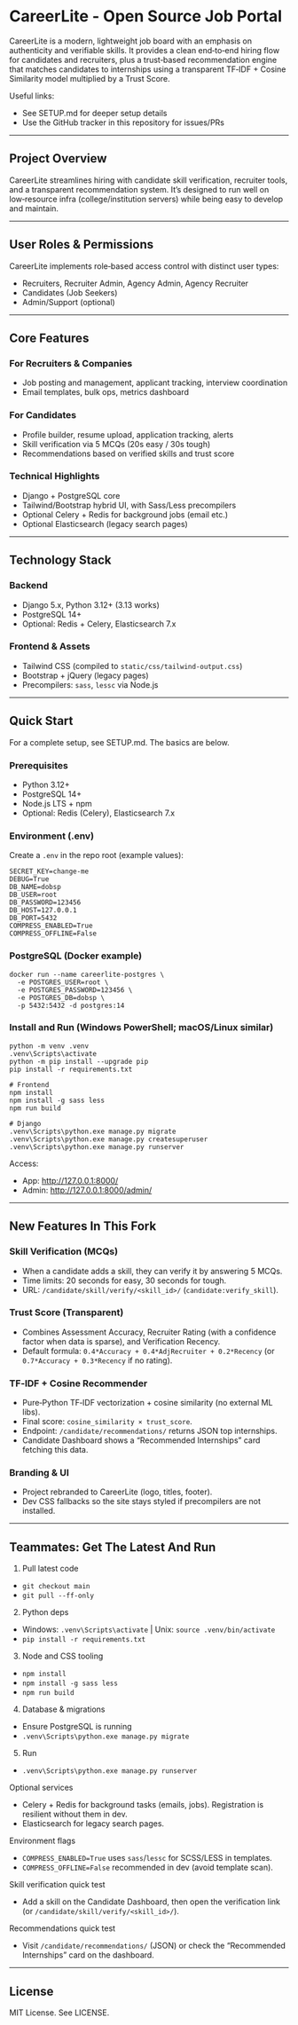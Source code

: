 # CareerLite - Open Source Job Portal

CareerLite is a modern, lightweight job board with an emphasis on authenticity and verifiable skills. It provides a clean end‑to‑end hiring flow for candidates and recruiters, plus a trust‑based recommendation engine that matches candidates to internships using a transparent TF‑IDF + Cosine Similarity model multiplied by a Trust Score.

Useful links:
- See SETUP.md for deeper setup details
- Use the GitHub tracker in this repository for issues/PRs

---

## Project Overview

CareerLite streamlines hiring with candidate skill verification, recruiter tools, and a transparent recommendation system. It’s designed to run well on low‑resource infra (college/institution servers) while being easy to develop and maintain.

---

## User Roles & Permissions

CareerLite implements role‑based access control with distinct user types:
- Recruiters, Recruiter Admin, Agency Admin, Agency Recruiter
- Candidates (Job Seekers)
- Admin/Support (optional)

---

## Core Features

### For Recruiters & Companies
- Job posting and management, applicant tracking, interview coordination
- Email templates, bulk ops, metrics dashboard

### For Candidates
- Profile builder, resume upload, application tracking, alerts
- Skill verification via 5 MCQs (20s easy / 30s tough)
- Recommendations based on verified skills and trust score

### Technical Highlights
- Django + PostgreSQL core
- Tailwind/Bootstrap hybrid UI, with Sass/Less precompilers
- Optional Celery + Redis for background jobs (email etc.)
- Optional Elasticsearch (legacy search pages)

---

## Technology Stack

### Backend
- Django 5.x, Python 3.12+ (3.13 works)
- PostgreSQL 14+
- Optional: Redis + Celery, Elasticsearch 7.x

### Frontend & Assets
- Tailwind CSS (compiled to `static/css/tailwind-output.css`)
- Bootstrap + jQuery (legacy pages)
- Precompilers: `sass`, `lessc` via Node.js

---

## Quick Start

For a complete setup, see SETUP.md. The basics are below.

### Prerequisites
- Python 3.12+
- PostgreSQL 14+
- Node.js LTS + npm
- Optional: Redis (Celery), Elasticsearch 7.x

### Environment (.env)
Create a `.env` in the repo root (example values):

```
SECRET_KEY=change-me
DEBUG=True
DB_NAME=dobsp
DB_USER=root
DB_PASSWORD=123456
DB_HOST=127.0.0.1
DB_PORT=5432
COMPRESS_ENABLED=True
COMPRESS_OFFLINE=False
```

### PostgreSQL (Docker example)
```
docker run --name careerlite-postgres \
  -e POSTGRES_USER=root \
  -e POSTGRES_PASSWORD=123456 \
  -e POSTGRES_DB=dobsp \
  -p 5432:5432 -d postgres:14
```

### Install and Run (Windows PowerShell; macOS/Linux similar)
```
python -m venv .venv
.venv\Scripts\activate
python -m pip install --upgrade pip
pip install -r requirements.txt

# Frontend
npm install
npm install -g sass less
npm run build

# Django
.venv\Scripts\python.exe manage.py migrate
.venv\Scripts\python.exe manage.py createsuperuser
.venv\Scripts\python.exe manage.py runserver
```

Access:
- App: http://127.0.0.1:8000/
- Admin: http://127.0.0.1:8000/admin/

---

## New Features In This Fork

### Skill Verification (MCQs)
- When a candidate adds a skill, they can verify it by answering 5 MCQs.
- Time limits: 20 seconds for easy, 30 seconds for tough.
- URL: `/candidate/skill/verify/<skill_id>/` (`candidate:verify_skill`).

### Trust Score (Transparent)
- Combines Assessment Accuracy, Recruiter Rating (with a confidence factor when data is sparse), and Verification Recency.
- Default formula: `0.4*Accuracy + 0.4*AdjRecruiter + 0.2*Recency` (or `0.7*Accuracy + 0.3*Recency` if no rating).

### TF‑IDF + Cosine Recommender
- Pure‑Python TF‑IDF vectorization + cosine similarity (no external ML libs).
- Final score: `cosine_similarity × trust_score`.
- Endpoint: `/candidate/recommendations/` returns JSON top internships.
- Candidate Dashboard shows a “Recommended Internships” card fetching this data.

### Branding & UI
- Project rebranded to CareerLite (logo, titles, footer).
- Dev CSS fallbacks so the site stays styled if precompilers are not installed.

---

## Teammates: Get The Latest And Run

1) Pull latest code
- `git checkout main`
- `git pull --ff-only`

2) Python deps
- Windows: `.venv\Scripts\activate`  |  Unix: `source .venv/bin/activate`
- `pip install -r requirements.txt`

3) Node and CSS tooling
- `npm install`
- `npm install -g sass less`
- `npm run build`

4) Database & migrations
- Ensure PostgreSQL is running
- `.venv\Scripts\python.exe manage.py migrate`

5) Run
- `.venv\Scripts\python.exe manage.py runserver`

Optional services
- Celery + Redis for background tasks (emails, jobs). Registration is resilient without them in dev.
- Elasticsearch for legacy search pages.

Environment flags
- `COMPRESS_ENABLED=True` uses `sass`/`lessc` for SCSS/LESS in templates.
- `COMPRESS_OFFLINE=False` recommended in dev (avoid template scan).

Skill verification quick test
- Add a skill on the Candidate Dashboard, then open the verification link (or `/candidate/skill/verify/<skill_id>/`).

Recommendations quick test
- Visit `/candidate/recommendations/` (JSON) or check the “Recommended Internships” card on the dashboard.

---

## License

MIT License. See LICENSE.

